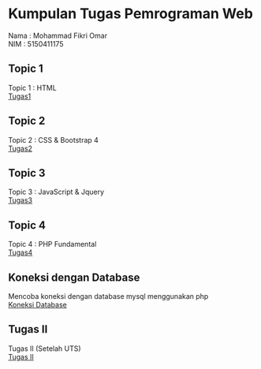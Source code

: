 # Kumpulan Tugas Pemrograman Web
Nama : Mohammad Fikri Omar <br />
NIM  : 5150411175 <br />

## Topic 1
Topic 1 : HTML <br />
[Tugas1](https://github.com/fikriomar16/tugasproweb/tree/master/topic1)

## Topic 2
Topic 2 : CSS & Bootstrap 4 <br />
[Tugas2](https://github.com/fikriomar16/tugasproweb/tree/master/topic2)

## Topic 3
Topic 3 : JavaScript & Jquery <br />
[Tugas3](https://github.com/fikriomar16/tugasproweb/tree/master/topic3)

## Topic 4
Topic 4 : PHP Fundamental <br />
[Tugas4](https://github.com/fikriomar16/tugasproweb/tree/master/topic4)

## Koneksi dengan Database
Mencoba koneksi dengan database mysql menggunakan php <br />
[Koneksi Database](https://github.com/fikriomar16/tugasproweb/tree/master/koneksi)

## Tugas II
Tugas II (Setelah UTS) <br />
[Tugas II](https://github.com/fikriomar16/tugasproweb/tree/master/TugasII)
